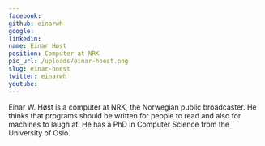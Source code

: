 ```yaml
---
facebook: 
github: einarwh
google: 
linkedin: 
name: Einar Høst
position: Computer at NRK
pic_url: /uploads/einar-hoest.png
slug: einar-hoest
twitter: einarwh
youtube: 
---
```

<p>Einar W. H&oslash;st is a computer at NRK, the Norwegian public broadcaster. He thinks that programs should be written for people to read and also for machines to laugh at. He has a PhD in Computer Science from the University of Oslo.</p>
